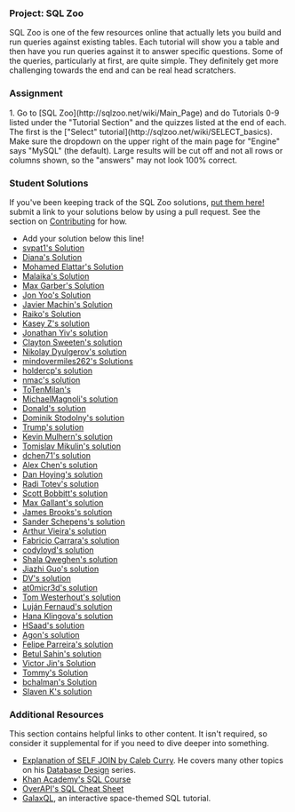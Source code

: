 ### Project: SQL Zoo

SQL Zoo is one of the few resources online that actually lets you build and run queries against existing tables.  Each tutorial will show you a table and then have you run queries against it to answer specific questions.  Some of the queries, particularly at first, are quite simple.  They definitely get more challenging towards the end and can be real head scratchers.

### Assignment

<div class="lesson-content__panel" markdown="1">
  1. Go to [SQL Zoo](http://sqlzoo.net/wiki/Main_Page) and do Tutorials 0-9 listed under the "Tutorial Section" and the quizzes listed at the end of each.  The first is the ["Select" tutorial](http://sqlzoo.net/wiki/SELECT_basics).  Make sure the dropdown on the upper right of the main page for "Engine" says "MySQL" (the default).  Large results will be cut off and not all rows or columns shown, so the "answers" may not look 100% correct.
</div>

### Student Solutions
If you've been keeping track of the SQL Zoo solutions, [put them here!](https://github.com/TheOdinProject/curriculum/blob/master/databases/project_databases.md) submit a link to your solutions below by using a pull request. See the section on [Contributing](http://github.com/TheOdinProject/curriculum/blob/master/contributing.md) for how.

* Add your solution below this line!
* [svpat1's Solution](https://github.com/svpat1/Project_sql_zoo/blob/master/README.md)
* [Diana's Solution](https://github.com/dianastanciu/sql_zoo/blob/master/README.md)
* [Mohamed Elattar's Solution](https://github.com/mohamed-elattar/sql_zoo_tutorials/blob/master/sql_zoo_tutorials.sql)
* [Malaika's Solution](https://github.com/malaikaMI/Project_SQL_Zoo)
* [Max Garber's Solution](https://github.com/bubblebooy/miscellaneous-exercises/blob/master/SQL_zoo_solutions.sql)
* [Jon Yoo's Solution](https://github.com/jonyoowa/sql_zoo_examples/blob/master/sqlzoo.sql)
* [Javier Machin's Solution](https://github.com/Javier-Machin/SQL-exercises/blob/master/SQLzoo.sql)
* [Raiko's Solution](https://github.com/Cypher0/sql_zoo)
* [Kasey Z's solution](https://github.com/kasey-z/sql_zoo)
* [Jonathan Yiv's solution](https://github.com/JonathanYiv/sqlzoo)
* [Clayton Sweeten's solution](https://github.com/cjsweeten101/sql_zoo)
* [Nikolay Dyulgerov's solution](https://github.com/NicolayD/sql-zoo)
* [mindovermiles262's Solutions](https://github.com/mindovermiles262/SQLZoo)
* [holdercp's solution](https://github.com/holdercp/sql-zoo)
* [nmac's solution](https://github.com/nmacawile/SQLZOO)
* [ToTenMilan's](https://github.com/ToTenMilan/the_odin_project/blob/master/rails/sql/sqlzoo.md)
* [MichaelMagnoli's solution](https://github.com/MichaelMagnoli/Web-Dev-Projects/tree/master/The%20Odin%20Project/Ruby%20on%20Rails/SQL%20Zoo)
* [Donald's solution](https://github.com/donaldali/odin-rails/tree/master/project_sql)
* [Dominik Stodolny's solution](https://github.com/dstodolny/sql_zoo)
* [Trump's solution](https://github.com/trump812/sql_tutorial)
* [Kevin Mulhern's solution](https://github.com/KevinMulhern/sql_and_databases)
* [Tomislav Mikulin's solution](https://github.com/MrKindle85/SQLZOO)
* [dchen71's solution](https://github.com/dchen71/the_odin_project/tree/master/Rails/SQLZOO)
* [Alex Chen's solution](https://github.com/Chenzilla/SQL_Zoo)
* [Dan Hoying's solution](https://github.com/danhoying/sql_and_databases)
* [Radi Totev's solution](https://github.com/raditotev/sqlzoo-solutions)
* [Scott Bobbitt's solution](https://github.com/sco-bo/sql_zoo)
* [Max Gallant's solution](https://github.com/mcgalcode/SQLZoo)
* [James Brooks's solution](https://github.com/jhbrooks/sql-zoo)
* [Sander Schepens's solution](https://github.com/schepens83/theodinproject.com/tree/master/rails/project5--sqlzoo.net)
* [Arthur Vieira's solution](https://github.com/arthur-vieira/sqlzoo)
* [Fabricio Carrara's solution](https://github.com/fcarrara/sql_zoo)
* [codyloyd's solution](https://github.com/codyloyd/sqlzoo-solutions/blob/master/SQLZOO_solutions.md)
* [Shala Qweghen's solution](https://github.com/ShalaQweghen/project_sql)
* [Jiazhi Guo's solution](https://github.com/jerrykuo7727/sql_zoo)
* [DV's solution](https://github.com/dvislearning/sql_zoo)
* [at0micr3d's solution](https://github.com/at0micr3d/sql-zoo)
* [Tom Westerhout's solution](https://github.com/Westw00d/SQL-Zoo)
* [Luján Fernaud's solution](https://github.com/lujanfernaud/sqlzoo)
* [Hana Klingova's solution](https://github.com/hanny21/sql_zoo_solutions)
* [HSaad's solution](https://github.com/HSaad/sql-zoo)
* [Agon's solution](https://github.com/AgonIdrizi/SQL_Zoo/blob/master/README.md)
* [Felipe Parreira's solution](https://github.com/FelipeParreira/TheOdinProject/blob/master/databases/SQL_zoo_project.sql)
* [Betul Sahin's solution](https://github.com/betulsahin87/My-SQLZoo-Solutions)
* [Victor Jin's Solution](https://github.com/Viktorjin/SQL-Project-1.-SQL-Zoo)
* [Tommy's Solution](https://github.com/hoangtommy/sqlzoo)
* [bchalman's Solution](https://github.com/bchalman/sql-zoo/blob/master/sql_zoo_tutorials.sql)
* [Slaven K's solution](https://github.com/Everdrought/sql-zoo-projects)

### Additional Resources
This section contains helpful links to other content. It isn't required, so consider it supplemental for if you need to dive deeper into something.

* [Explanation of SELF JOIN by Caleb Curry](https://www.youtube.com/watch?v=W0p8KP0o8g4). He covers many other topics on his [Database Design](https://www.youtube.com/watch?v=e7Pr1VgPK4w&list=PL_c9BZzLwBRK0Pc28IdvPQizD2mJlgoID) series.
* [Khan Academy's SQL Course](https://www.khanacademy.org/computing/computer-programming/sql)
* [OverAPI's SQL Cheat Sheet](http://overapi.com/mysql)
* [GalaxQL](http://sol.gfxile.net/galaxql.html), an interactive space-themed SQL tutorial.
